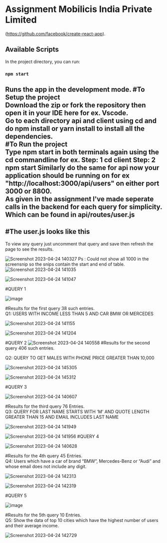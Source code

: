 # Assignment Mobilicis India Private Limited

(https://github.com/facebook/create-react-app).

## Available Scripts

In the project directory, you can run:

### `npm start`

Runs the app in the development mode.
#To Setup the project<br>
Download the zip or fork the repository then open it in your IDE here for ex. Vscode.<br>
Go to each directory api and client using cd and do npm install or yarn install to install all the dependencies.<br>
#To Run the project<br> 
Type npm start in both terminals again using the cd commandline for ex. 
Step: 1 cd client
Step: 2 npm start
Similarly do the same for api
now your application should be running on 
for ex "http://localhost:3000/api/users" on either port 3000 or 8800.<br>
As given in the assignment I've made seperate calls in the backend for each query for simplicity.
Which can be found in api/routes/user.js
------------------------------------------------------------------------
#The user.js looks like this<br>
------------------------------------------------------------------------
To view any query just uncomment that query and save then refresh the page to see the results.

![Screenshot 2023-04-24 140327](https://user-images.githubusercontent.com/101965527/233944118-8158391d-f128-413b-842b-dddb2da01f89.png)
Ps : Could not show all 1000 in the screensnip so the snips contain the start and end of table.
![Screenshot 2023-04-24 141035](https://user-images.githubusercontent.com/101965527/233945578-09ae6d92-9803-4a94-a17a-227a0214f6a5.png)


![Screenshot 2023-04-24 141047](https://user-images.githubusercontent.com/101965527/233945596-4e475af9-8644-416b-bd45-6d2cc3be34cc.png)

#QUERY 1

![image](https://user-images.githubusercontent.com/101965527/233951480-1d529f9a-8097-453a-94f7-994aea2936d6.png)

#Results for the first query 38 such entries.<br> 
Q1: USERS WITH INCOME LESS THAN 5 AND CAR BMW OR MERCEDES 

![Screenshot 2023-04-24 141155](https://user-images.githubusercontent.com/101965527/233953246-9318d425-147b-40e5-a6d2-fbf0fba1fd73.png)

![Screenshot 2023-04-24 141204](https://user-images.githubusercontent.com/101965527/233953253-1b4f3651-730e-4ce2-b65a-52cf173d10a6.png)

#QUERY 2
![Screenshot 2023-04-24 140558](https://user-images.githubusercontent.com/101965527/233944215-f47ac626-a670-48ce-afc6-d17679025a14.png)
#Results for the second query 406 such entries.<br> 

Q2: QUERY TO GET MALES WITH PHONE PRICE GREATER THAN 10,000

![Screenshot 2023-04-24 145305](https://user-images.githubusercontent.com/101965527/233956046-ce9c8f10-36d4-49c3-8f0b-5c390c006299.png)

![Screenshot 2023-04-24 145312](https://user-images.githubusercontent.com/101965527/233956054-e0493738-f6a5-4bb1-aba8-bc7a354345a8.png)


#QUERY 3

![Screenshot 2023-04-24 140607](https://user-images.githubusercontent.com/101965527/233944178-4e309c00-81a8-4dc0-8223-25a09f1921d8.png)

#Results for the third query 76 Entries.<br>
Q3: QUERY FOR LAST NAME STARTS WITH 'M' AND QUOTE LENGTH GREATER THAN 15 AND EMAIL INCLUDES LAST NAME

![Screenshot 2023-04-24 141949](https://user-images.githubusercontent.com/101965527/233947549-d747c2a3-b26e-4260-8a6c-22f4b225be96.png)

![Screenshot 2023-04-24 141956](https://user-images.githubusercontent.com/101965527/233947560-16574cfe-baac-4e73-85f9-7e3c90ed0147.png)
#QUERY 4 

![Screenshot 2023-04-24 140628](https://user-images.githubusercontent.com/101965527/233944189-a2204dad-4e60-439a-9212-a92d39a8481d.png)

#Results for the 4th query 45 Entries.<br> 
Q4: Users which have a car of brand “BMW”, Mercedes-Benz or “Audi” and whose email does not include any digit.

![Screenshot 2023-04-24 142313](https://user-images.githubusercontent.com/101965527/233948279-82a82006-bb14-4749-9287-1f4eaf1454ef.png)

![Screenshot 2023-04-24 142319](https://user-images.githubusercontent.com/101965527/233948293-36ad1e79-d748-4f05-80fe-48e1d6475086.png)

#QUERY 5

![image](https://user-images.githubusercontent.com/101965527/233951925-705d2225-0eb2-4b78-923c-9976918bea93.png)

#Results for the 5th query 10 Entries.<br> 
Q5: Show the data of top 10 cities which have the highest number of users and their average income.

![Screenshot 2023-04-24 142729](https://user-images.githubusercontent.com/101965527/233949259-083623ef-16c6-49a9-84e4-d92ca7e8129b.png)
